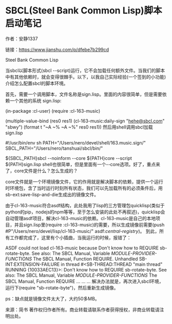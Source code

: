 # SBCL(Steel Bank Common Lisp)脚本启动笔记

作者：安静1337

链接：https://www.jianshu.com/p/dfebe7b299cd

Steel Bank Common Lisp

当sbcl以脚本形式(sbcl --script)运行，它不会加载任何额外文件。当我们的脚本中有其他依赖时，就会变得很棘手。以下，以我自己实际经验(一个签到的小功能)介绍怎么配置sbcl的脚本环境。

首先，需要一个调用脚本，文件名称是sign.lisp。里面的内容很简单，但是需要依赖一个其他的系统
sign.lisp:

(in-package :cl-user)
(require :cl-163-music)

(multiple-value-bind (res0 res1)
 (cl-163-music:daily-sign "hehe@sbcl.com" "sbwy")
 (format t "~A ~% ~A ~%" res0 res1))
然后用shell调用sbcl加载sign.lisp

#!/usr/bin/env sh
PATH="/Users/nero/devel/shell/163.music.sign/"
SBCL_PATH="/Users/nero/tanshuai/sbcl/bin/"

${SBCL_PATH}sbcl --noinform --core ${PATH}core --script ${PATH}sign.lisp
shell也很简单，但是里面有一个--core选项。好了，重点来了，core文件是什么？怎么生成的？

core文件就是一个环境镜像文件，它的作用就是解决脚本的依赖，提供一个运行时环境包，含了当时运行时刻所有状态，我们可以先加载所有的必须条件后，用sb-ext:save-lisp-and-die生成出的镜像文件。

由于cl-163-music符合asdf结构，此处我用了lisp的三方管理包quicklisp(类似于python的pip，nodejs的npm等等，至于怎么安装的此处不再叙述)，quicklisp会自动管理asdf项目，解决cl-163-music的依赖。cl-163-music是自己的本地项目，并且sign.lisp里(require :cl-163-music)的需要，所以生成镜像前需要(push #P"/Users/nero/devel/lisp/cl-163-music/" asdf:*central-registry*)。
到此，所有工作都完成了，这里有个小插曲，当我运行的时候，报错了：

ASDF could not load cl-163-music because
Don't know how to REQUIRE sb-rotate-byte.
See also:
  The SBCL Manual, Variable *MODULE-PROVIDER-FUNCTIONS*
  The SBCL Manual, Function REQUIRE.
Unhandled SB-INT:EXTENSION-FAILURE in thread #<SB-THREAD:THREAD
                                               "main thread" RUNNING
                                                {10033AEC13}>:
  Don't know how to REQUIRE sb-rotate-byte.
See also:
  The SBCL Manual, Variable *MODULE-PROVIDER-FUNCTIONS*
  The SBCL Manual, Function REQUIRE
... ...
...
解决办法就是，再次进入sbcl环境，运行下(require "sb-rotate-byte")，然后重新生成镜像。

ps：缺点就是镜像文件太大了，大约50多MB。


来源：简书
著作权归作者所有。商业转载请联系作者获得授权，非商业转载请注明出处。
